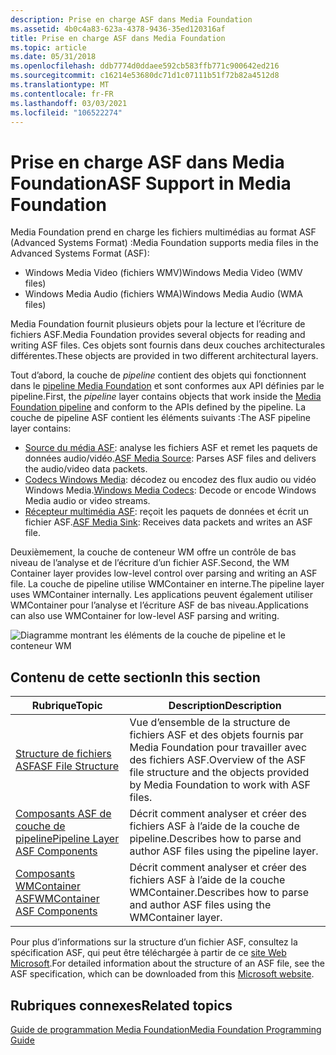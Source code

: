 ```yaml
---
description: Prise en charge ASF dans Media Foundation
ms.assetid: 4b0c4a83-623a-4378-9436-35ed120316af
title: Prise en charge ASF dans Media Foundation
ms.topic: article
ms.date: 05/31/2018
ms.openlocfilehash: ddb7774d0ddaee592cb583ffb771c900642ed216
ms.sourcegitcommit: c16214e53680dc71d1c07111b51f72b82a4512d8
ms.translationtype: MT
ms.contentlocale: fr-FR
ms.lasthandoff: 03/03/2021
ms.locfileid: "106522274"
---
```

# <a name="asf-support-in-media-foundation"></a><span data-ttu-id="7da62-103">Prise en charge ASF dans Media Foundation</span><span class="sxs-lookup"><span data-stu-id="7da62-103">ASF Support in Media Foundation</span></span>

<span data-ttu-id="7da62-104">Media Foundation prend en charge les fichiers multimédias au format ASF (Advanced Systems Format) :</span><span class="sxs-lookup"><span data-stu-id="7da62-104">Media Foundation supports media files in the Advanced Systems Format (ASF):</span></span>

-   <span data-ttu-id="7da62-105">Windows Media Video (fichiers WMV)</span><span class="sxs-lookup"><span data-stu-id="7da62-105">Windows Media Video (WMV files)</span></span>
-   <span data-ttu-id="7da62-106">Windows Media Audio (fichiers WMA)</span><span class="sxs-lookup"><span data-stu-id="7da62-106">Windows Media Audio (WMA files)</span></span>

<span data-ttu-id="7da62-107">Media Foundation fournit plusieurs objets pour la lecture et l’écriture de fichiers ASF.</span><span class="sxs-lookup"><span data-stu-id="7da62-107">Media Foundation provides several objects for reading and writing ASF files.</span></span> <span data-ttu-id="7da62-108">Ces objets sont fournis dans deux couches architecturales différentes.</span><span class="sxs-lookup"><span data-stu-id="7da62-108">These objects are provided in two different architectural layers.</span></span>

<span data-ttu-id="7da62-109">Tout d’abord, la couche de *pipeline* contient des objets qui fonctionnent dans le [pipeline Media Foundation](media-foundation-pipeline.md) et sont conformes aux API définies par le pipeline.</span><span class="sxs-lookup"><span data-stu-id="7da62-109">First, the *pipeline* layer contains objects that work inside the [Media Foundation pipeline](media-foundation-pipeline.md) and conform to the APIs defined by the pipeline.</span></span> <span data-ttu-id="7da62-110">La couche de pipeline ASF contient les éléments suivants :</span><span class="sxs-lookup"><span data-stu-id="7da62-110">The ASF pipeline layer contains:</span></span>

-   <span data-ttu-id="7da62-111">[Source du média ASF](asf-media-source.md): analyse les fichiers ASF et remet les paquets de données audio/vidéo.</span><span class="sxs-lookup"><span data-stu-id="7da62-111">[ASF Media Source](asf-media-source.md): Parses ASF files and delivers the audio/video data packets.</span></span>
-   <span data-ttu-id="7da62-112">[Codecs Windows Media](windows-media-codecs.md): décodez ou encodez des flux audio ou vidéo Windows Media.</span><span class="sxs-lookup"><span data-stu-id="7da62-112">[Windows Media Codecs](windows-media-codecs.md): Decode or encode Windows Media audio or video streams.</span></span>
-   <span data-ttu-id="7da62-113">[Récepteur multimédia ASF](asf-media-sinks.md): reçoit les paquets de données et écrit un fichier ASF.</span><span class="sxs-lookup"><span data-stu-id="7da62-113">[ASF Media Sink](asf-media-sinks.md): Receives data packets and writes an ASF file.</span></span>

<span data-ttu-id="7da62-114">Deuxièmement, la couche de conteneur WM offre un contrôle de bas niveau de l’analyse et de l’écriture d’un fichier ASF.</span><span class="sxs-lookup"><span data-stu-id="7da62-114">Second, the WM Container layer provides low-level control over parsing and writing an ASF file.</span></span> <span data-ttu-id="7da62-115">La couche de pipeline utilise WMContainer en interne.</span><span class="sxs-lookup"><span data-stu-id="7da62-115">The pipeline layer uses WMContainer internally.</span></span> <span data-ttu-id="7da62-116">Les applications peuvent également utiliser WMContainer pour l’analyse et l’écriture ASF de bas niveau.</span><span class="sxs-lookup"><span data-stu-id="7da62-116">Applications can also use WMContainer for low-level ASF parsing and writing.</span></span>

![Diagramme montrant les éléments de la couche de pipeline et le conteneur WM](images/asf-components.png)

## <a name="in-this-section"></a><span data-ttu-id="7da62-118">Contenu de cette section</span><span class="sxs-lookup"><span data-stu-id="7da62-118">In this section</span></span>



| <span data-ttu-id="7da62-119">Rubrique</span><span class="sxs-lookup"><span data-stu-id="7da62-119">Topic</span></span>                                                                         | <span data-ttu-id="7da62-120">Description</span><span class="sxs-lookup"><span data-stu-id="7da62-120">Description</span></span>                                                                                                        |
|-------------------------------------------------------------------------------|--------------------------------------------------------------------------------------------------------------------|
| [<span data-ttu-id="7da62-121">Structure de fichiers ASF</span><span class="sxs-lookup"><span data-stu-id="7da62-121">ASF File Structure</span></span>](asf-file-structure.md)<br/>                       | <span data-ttu-id="7da62-122">Vue d’ensemble de la structure de fichiers ASF et des objets fournis par Media Foundation pour travailler avec des fichiers ASF.</span><span class="sxs-lookup"><span data-stu-id="7da62-122">Overview of the ASF file structure and the objects provided by Media Foundation to work with ASF files.</span></span><br/> |
| [<span data-ttu-id="7da62-123">Composants ASF de couche de pipeline</span><span class="sxs-lookup"><span data-stu-id="7da62-123">Pipeline Layer ASF Components</span></span>](pipeline-layer-asf-components.md)<br/> | <span data-ttu-id="7da62-124">Décrit comment analyser et créer des fichiers ASF à l’aide de la couche de pipeline.</span><span class="sxs-lookup"><span data-stu-id="7da62-124">Describes how to parse and author ASF files using the pipeline layer.</span></span><br/>                                   |
| [<span data-ttu-id="7da62-125">Composants WMContainer ASF</span><span class="sxs-lookup"><span data-stu-id="7da62-125">WMContainer ASF Components</span></span>](wmcontainer-asf-components.md)<br/>       | <span data-ttu-id="7da62-126">Décrit comment analyser et créer des fichiers ASF à l’aide de la couche WMContainer.</span><span class="sxs-lookup"><span data-stu-id="7da62-126">Describes how to parse and author ASF files using the WMContainer layer.</span></span><br/>                                |



 

<span data-ttu-id="7da62-127">Pour plus d’informations sur la structure d’un fichier ASF, consultez la spécification ASF, qui peut être téléchargée à partir de ce [site Web Microsoft](https://www.microsoft.com/downloads/details.aspx?displaylang=en&FamilyID=56de5ee4-51ca-46c6-903b-97390ad14fea).</span><span class="sxs-lookup"><span data-stu-id="7da62-127">For detailed information about the structure of an ASF file, see the ASF specification, which can be downloaded from this [Microsoft website](https://www.microsoft.com/downloads/details.aspx?displaylang=en&FamilyID=56de5ee4-51ca-46c6-903b-97390ad14fea).</span></span>

## <a name="related-topics"></a><span data-ttu-id="7da62-128">Rubriques connexes</span><span class="sxs-lookup"><span data-stu-id="7da62-128">Related topics</span></span>

<dl> <dt>

[<span data-ttu-id="7da62-129">Guide de programmation Media Foundation</span><span class="sxs-lookup"><span data-stu-id="7da62-129">Media Foundation Programming Guide</span></span>](media-foundation-programming-guide.md)
</dt> </dl>

 

 




